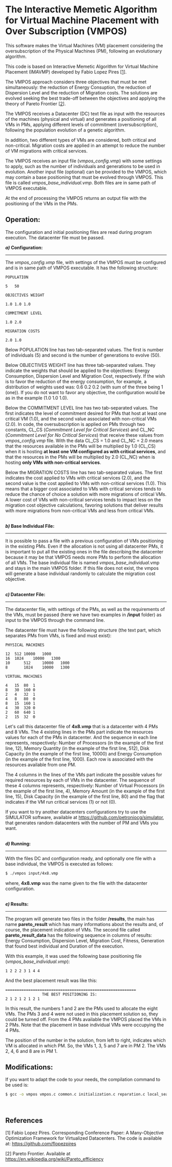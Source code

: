 # The Interactive Memetic Algorithm for Virtual Machine Placement with Over Subscription (VMPOS)

This software makes the Virtual Machines (VM) placement considering the oversubscription of the Physical Machines (PM), following an evolutionary algorithm. 

This code is based on Interactive Memetic Algorithm for Virtual Machine Placement (IMAVMP) developed by Fabio Lopez Pires [[1](#References)].

The VMPOS approach considers three objectives that must be met simultaneously: the reduction of Energy Consuption, the reduction of Dispersion Level and the reduction of Migration costs. The solutions are evolved seeking the best trade-off between the objectives and applying the theory of Pareto Frontier [[2](#References)].

The VMPOS receives a Datacenter (DC) text file as input with the resources of the machines (physical and virtual) and generates a positioning of all VMs in PMs, applying different levels of commitment (oversubscription), following the population evolution of a genetic algorithm. 

In addition, two different types of VMs are considered, both critical and non-critical. Migration costs are applied in an attempt to reduce the number of VM migrations with critical services.

The VMPOS receives an input file (*vmpos_config.vmp*) with some settings to apply, such as the number of individuals and generations to be used in evolution. Another input file (optional) can be provided to the VMPOS, which may contain a base positioning that must be evolved through VMPOS. This file is called *vmpos_base_individual.vmp*. Both files are in same path of VMPOS executable.

At the end of processing the VMPOS returns an output file with the positioning of the VMs in the PMs.

## Operation:

The configuration and initial positioning files are read during program execution. The datacenter file must be passed.

**_a)_ Configuration:**

---

The *vmpos_config.vmp* file, with settings of the VMPOS must be configured and is in same path of VMPOS executable. It has the following structure:

    POPULATION

    5	50

    OBJECTIVES WEIGHT

    1.0	1.0	1.0

    COMMITMENT LEVEL

    1.0	2.0

    MIGRATION COSTS

    2.0	1.0


Below POPULATION line has two tab-separated values. The first is number of individuals (5) and second is the number of generations to evolve (50).

Below OBJECTIVES WEIGHT line has three tab-separated values. They indicate the weights that should be applied to the objectives: Energy Consumption, Dispersion Level and Migration Cost, respectively. If the wish is to favor the reduction of the energy consumption, for example, a distribution of weights used was: 0.6 0.2 0.2 (with sum of the three being 1 (one)). If you do not want to favor any objective, the configuration would be as in the example (1.0 1.0 1.0). 

Below the COMMITMENT LEVEL line has two tab-separated values. The first indicates the level of commitment desired for PMs that host at least one critical VM (1.0), and the second value associated with non-critical VMs (2.0). 
In code, the oversubscription is applied on PMs through two constants, CL_CS (*Commitment Level for Critical Services*) and CL_NC (*Commitment Level for No Critical Services*) that receive these values from *vmpos_config.vmp* file. With the data CL_CS = 1.0 and CL_NC = 2.0 means that the resources available in the PMs will be multiplied by 1.0 (CL_CS) when it is hosting **at least one VM configured as with critical services**, and that the resources in the PMs will be multiplied by 2.0 (CL_NC) when is hosting **only VMs with non-critical services**.

Below the MIGRATION COSTS line has two tab-separated values. The first indicates the cost applied to VMs with critical services (2.0), and the second value is the cost applied to VMs with non-critical services (1.0). This means that a bigger cost associated to VMs with critical services tends to reduce the chance of choice a solution with more migrations of critical VMs. A lower cost of VMs with non-critical services tends to impact less on the migration cost objective calculations, favoring solutions that deliver results with more migrations from non-critical VMs and less from critical VMs.<br><br>

**_b)_ Base Individual File:**

---

It is possible to pass a file with a previous configuration of VMs positioning in the existing PMs. Even if the allocation is not using all datacenter PMs, it is important to put all the existing ones in the file describing the datacenter because it may be that VMPOS needs more PMs to perform the allocation of all VMs. The base individual file is named *vmpos_base_individual*.vmp and stays in the main VMPOS folder. If this file does not exist, the vmpos will generate a base individual randomly to calculate the migration cost objective.<br><br>


**_c)_ Datacenter File:**

---

The datacenter file, with settings of the PMs, as well as the requirements of the VMs, must be passed (here we have two examples in **/input** folder) as input to the VMPOS through the command line.

The datacenter file must have the following structure (the text part, which separates PMs from VMs, is fixed and must exist):

    PHYSICAL MACHINES

    12	512	10000	1000
    16	1024	10000	1300
    10      512     10000   1000
    8       1024	10000	1300

    VIRTUAL MACHINES

    4	15	80	1
    8	30	160	0
    2	4	32	1
    4	8	80	0
    8	15	160	1
    4	30	320	0
    2	60	640	1
    2	15	32	0

Let's call this datacenter file of **4x8.vmp** that is a datacenter with 4 PMs and 8 VMs. The 4 existing lines in the PMs part indicate the resources values for each of the PMs in datacenter. And the sequence in each line represents, respectively: Number of Processors (in the example of the first line, 12), Memory Quantity (in the example of the first line, 512), Disk Capacity (in the example of the first line, 10000) and Energy Consumption (in the example of the first line, 1000). Each row is associated with the resources available from one PM.

The 4 columns in the lines of the VMs part indicate the possible values for required resources by each of VMs in the datacenter. The sequence of these 4 columns represents, respectively: Number of Virtual Processors (in the example of the first line, 4), Memory Amount (in the example of the first line, 15), Disk Capacity (in the example of the first line, 80) and the flag that indicates if the VM run critical services (1) or not (0).

If you want to try another datacenters configurations try to use the SIMULATOR software, available at https://github.com/petroniocg/simulator, that generates random datacenters with the number of PM and VMs you want.<br><br>

**_d)_ Running:**

---

With the files DC and configuration ready, and optionally one file with a base individual, the VMPOS is executed as follows:


```sh
$ ./vmpos input/4x8.vmp
```

where, **4x8.vmp** was the name given to the file with the datacenter configuration.<br><br>

**_e)_ Results:**

---

The program will generate two files in the folder **/results**, the main has name **pareto_result** which has many informations about the results and, of course, the placement indication of VMs. The second file called **pareto_result_data** has the following sequence in columns of results: Energy Consumption, Dispersion Level, Migration Cost, Fitness, Generation that found best individual and Duration of the execution. 

With this example, it was used the following base positioning file (*vmpos_base_individual.vmp*):
 
    1 2 2 2 3 1 4 4

And the best placement result was like this:

    =========================================================
                    THE BEST POSITIONING IS:
    2 1 2 1 2 1 2 1

In this result, the numbers 1 and 2 are the PMs used to allocate the eight VMs. The PMs 3 and 4 were not used in this placement solution so, they could be turned off. From the 4 PMs available the VMPOS placed the VMs in 2 PMs. Note that the placement in base individual VMs were occupying the 4 PMs.

The position of the number in the solution, from left to right, indicates which VM is allocated in which PM. So, the VMs 1, 3, 5 and 7 are in PM 2. The VMs 2, 4, 6 and 8 are in PM 1.

## Modifications:

If you want to adapt the code to your needs, the compilation command to be used is:

```sh
$ gcc -o vmpos vmpos.c common.c initialization.c reparation.c local_search.c commitment.c pareto.c variation.c -g -lm
```

<br>

## References

[1] Fabio Lopez Pires. Corresponding Conference Paper: A Many-Objective Optimization Framework for Virtualized Datacenters. The code is available at: https://github.com/flopezpires

[2] Pareto Frontier. Available at https://en.wikipedia.org/wiki/Pareto_efficiency